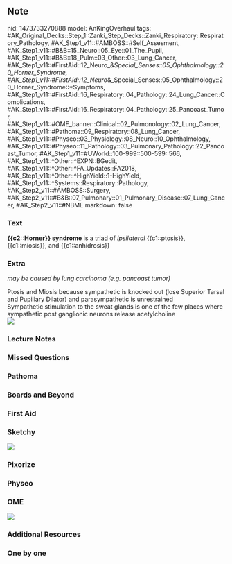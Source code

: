 ## Note
nid: 1473733270888
model: AnKingOverhaul
tags: #AK_Original_Decks::Step_1::Zanki_Step_Decks::Zanki_Respiratory::Respiratory_Pathology, #AK_Step1_v11::#AMBOSS::#Self_Assesment, #AK_Step1_v11::#B&B::15_Neuro::05_Eye::01_The_Pupil, #AK_Step1_v11::#B&B::18_Pulm::03_Other::03_Lung_Cancer, #AK_Step1_v11::#FirstAid::12_Neuro_&_Special_Senses::05_Ophthalmology::20_Horner_Syndrome, #AK_Step1_v11::#FirstAid::12_Neuro_&_Special_Senses::05_Ophthalmology::20_Horner_Syndrome::*Symptoms, #AK_Step1_v11::#FirstAid::16_Respiratory::04_Pathology::24_Lung_Cancer::Complications, #AK_Step1_v11::#FirstAid::16_Respiratory::04_Pathology::25_Pancoast_Tumor, #AK_Step1_v11::#OME_banner::Clinical::02_Pulmonology::02_Lung_Cancer, #AK_Step1_v11::#Pathoma::09_Respiratory::08_Lung_Cancer, #AK_Step1_v11::#Physeo::03_Physiology::08_Neuro::10_Ophthalmology, #AK_Step1_v11::#Physeo::11_Pathology::03_Pulmonary_Pathology::22_Pancoast_Tumor, #AK_Step1_v11::#UWorld::100-999::500-599::566, #AK_Step1_v11::^Other::^EXPN::BGedit, #AK_Step1_v11::^Other::^FA_Updates::FA2018, #AK_Step1_v11::^Other::^HighYield::1-HighYield, #AK_Step1_v11::^Systems::Respiratory::Pathology, #AK_Step2_v11::#AMBOSS::Surgery, #AK_Step2_v11::#B&B::07_Pulmonary::01_Pulmonary_Disease::07_Lung_Cancer, #AK_Step2_v11::#NBME
markdown: false

### Text
<div>
  <div>
    <b>{{c2::Horner}} syndrome</b> is a <u>triad</u> of
    <i>ipsilateral</i> {{c1::ptosis}}, {{c1::miosis}}, and
    {{c1::anhidrosis}}
  </div>
</div>

### Extra
<i>may be caused by lung carcinoma (e.g. pancoast tumor)</i>
<div>
  Ptosis and Miosis because sympathetic is knocked out (lose
  Superior Tarsal and Pupillary Dilator) and parasympathetic is
  unrestrained
</div>
<div>
  Sympathetic stimulation to the sweat glands is one of the few
  places where sympathetic post ganglionic neurons release
  acetylcholine
</div>
<div><img src="Horners-Syndrome.jpg" draggable="false"></div>

### Lecture Notes


### Missed Questions


### Pathoma


### Boards and Beyond


### First Aid


### Sketchy
<img src="paste-ec9f2cfbf5c44e646e413f5843decb15bb2b4056.jpg">

### Pixorize


### Physeo


### OME
<div class="ome-widget">
  <a href=
  "https://onlinemeded.org/spa/pulmonology/lung-cancer/acquire?ref=anki">
  <img src="_OME_AnkiFlashcards_Lesson_4.png"></a>
</div>

### Additional Resources


### One by one

